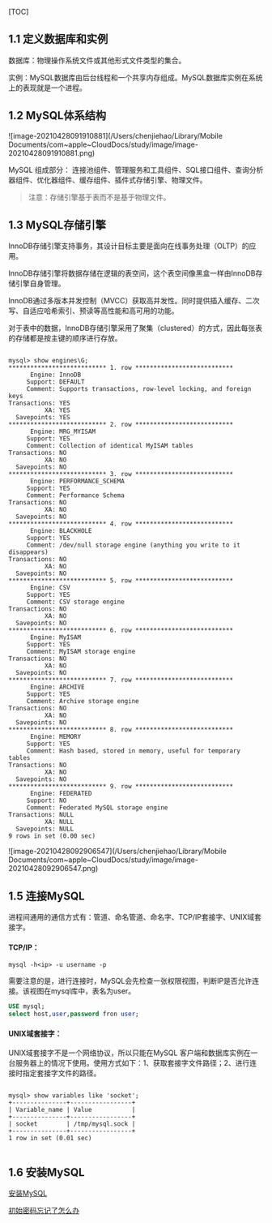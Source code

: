 [TOC]



##  1.1 定义数据库和实例

数据库：物理操作系统文件或其他形式文件类型的集合。

实例：MySQL数据库由后台线程和一个共享内存组成。MySQL数据库实例在系统上的表现就是一个进程。



## 1.2 MySQL体系结构



![image-20210428091910881](/Users/chenjiehao/Library/Mobile Documents/com~apple~CloudDocs/study/image/image-20210428091910881.png)



MySQL 组成部分： 连接池组件、管理服务和工具组件、SQL接口组件、查询分析器组件、优化器组件、缓存组件、插件式存储引擎、物理文件。



> 注意：存储引擎基于表而不是基于物理文件。



## 1.3 MySQL存储引擎



InnoDB存储引擎支持事务，其设计目标主要是面向在线事务处理（OLTP）的应用。

InnoDB存储引擎将数据存储在逻辑的表空间，这个表空间像黑盒一样由InnoDB存储引擎自身管理。

InnoDB通过多版本并发控制（MVCC）获取高并发性。同时提供插入缓存、二次写、自适应哈希索引、预读等高性能和高可用的功能。

对于表中的数据，InnoDB存储引擎采用了聚集（clustered）的方式，因此每张表的存储都是按主键的顺序进行存放。

```mysql

mysql> show engines\G;
*************************** 1. row ***************************
      Engine: InnoDB
     Support: DEFAULT
     Comment: Supports transactions, row-level locking, and foreign keys
Transactions: YES
          XA: YES
  Savepoints: YES
*************************** 2. row ***************************
      Engine: MRG_MYISAM
     Support: YES
     Comment: Collection of identical MyISAM tables
Transactions: NO
          XA: NO
  Savepoints: NO
*************************** 3. row ***************************
      Engine: PERFORMANCE_SCHEMA
     Support: YES
     Comment: Performance Schema
Transactions: NO
          XA: NO
  Savepoints: NO
*************************** 4. row ***************************
      Engine: BLACKHOLE
     Support: YES
     Comment: /dev/null storage engine (anything you write to it disappears)
Transactions: NO
          XA: NO
  Savepoints: NO
*************************** 5. row ***************************
      Engine: CSV
     Support: YES
     Comment: CSV storage engine
Transactions: NO
          XA: NO
  Savepoints: NO
*************************** 6. row ***************************
      Engine: MyISAM
     Support: YES
     Comment: MyISAM storage engine
Transactions: NO
          XA: NO
  Savepoints: NO
*************************** 7. row ***************************
      Engine: ARCHIVE
     Support: YES
     Comment: Archive storage engine
Transactions: NO
          XA: NO
  Savepoints: NO
*************************** 8. row ***************************
      Engine: MEMORY
     Support: YES
     Comment: Hash based, stored in memory, useful for temporary tables
Transactions: NO
          XA: NO
  Savepoints: NO
*************************** 9. row ***************************
      Engine: FEDERATED
     Support: NO
     Comment: Federated MySQL storage engine
Transactions: NULL
          XA: NULL
  Savepoints: NULL
9 rows in set (0.00 sec)
```



![image-20210428092906547](/Users/chenjiehao/Library/Mobile Documents/com~apple~CloudDocs/study/image/image-20210428092906547.png)



## 1.5 连接MySQL

进程间通用的通信方式有：管道、命名管道、命名字、TCP/IP套接字、UNIX域套接字。



#### TCP/IP：

```
mysql -h<ip> -u username -p
```

需要注意的是，进行连接时，MySQL会先检查一张权限视图，判断IP是否允许连接。该视图在mysql库中，表名为user。

```sql
USE mysql;
select host,user,password fron user;
```



#### UNIX域套接字：



UNIX域套接字不是一个网络协议，所以只能在MySQL 客户端和数据库实例在一台服务器上的情况下使用。使用方式如下：1、获取套接字文件路径；2、进行连接时指定套接字文件的路径。

```mysql

mysql> show variables like 'socket';
+---------------+-----------------+
| Variable_name | Value           |
+---------------+-----------------+
| socket        | /tmp/mysql.sock |
+---------------+-----------------+
1 row in set (0.01 sec)
```

``` mysql

```



## 1.6 安装MySQL

[安装MySQL](https://www.cnblogs.com/yinzhengjie/p/10125609.html)

[初始密码忘记了怎么办](https://blog.csdn.net/WangQingLei0307/article/details/109148778?utm_medium=distribute.pc_relevant.none-task-blog-baidujs_title-0&spm=1001.2101.3001.4242)





